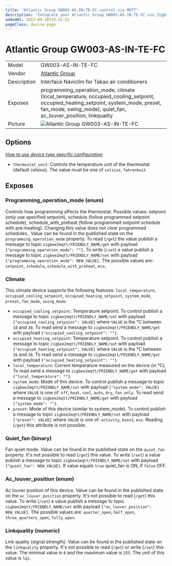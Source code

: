 ```yaml
---
title: "Atlantic Group GW003-AS-IN-TE-FC control via MQTT"
description: "Integrate your Atlantic Group GW003-AS-IN-TE-FC via Zigbee2MQTT with whatever smart home infrastructure you are using without the vendor's bridge or gateway."
addedAt: 2022-09-30T20:52:51
pageClass: device-page
---
```


<!-- !!!! -->
<!-- ATTENTION: This file is auto-generated through docgen! -->
<!-- You can only edit the "Notes"-Section between the two comment lines "Notes BEGIN" and "Notes END". -->
<!-- Do not use h1 or h2 heading within "## Notes"-Section. -->
<!-- !!!! -->

# Atlantic Group GW003-AS-IN-TE-FC

|     |     |
|-----|-----|
| Model | GW003-AS-IN-TE-FC  |
| Vendor  | [Atlantic Group](/supported-devices/#v=Atlantic%20Group)  |
| Description | Interface Naviclim for Takao air conditioners |
| Exposes | programming_operation_mode, climate (local_temperature, occupied_cooling_setpoint, occupied_heating_setpoint, system_mode, preset, fan_mode, swing_mode), quiet_fan, ac_louver_position, linkquality |
| Picture | ![Atlantic Group GW003-AS-IN-TE-FC](https://www.zigbee2mqtt.io/images/devices/GW003-AS-IN-TE-FC.jpg) |


<!-- Notes BEGIN: You can edit here. Add "## Notes" headline if not already present. -->


<!-- Notes END: Do not edit below this line -->


## Options
*[How to use device type specific configuration](../guide/configuration/devices-groups.md#specific-device-options)*

* `thermostat_unit`: Controls the temperature unit of the thermostat (default celsius). The value must be one of `celsius`, `fahrenheit`


## Exposes

### Programming_operation_mode (enum)
Controls how programming affects the thermostat. Possible values: setpoint (only use specified setpoint), schedule (follow programmed setpoint schedule), schedule_with_preheat (follow programmed setpoint schedule with pre-heating). Changing this value does not clear programmed schedules..
Value can be found in the published state on the `programming_operation_mode` property.
To read (`/get`) the value publish a message to topic `zigbee2mqtt/FRIENDLY_NAME/get` with payload `{"programming_operation_mode": ""}`.
To write (`/set`) a value publish a message to topic `zigbee2mqtt/FRIENDLY_NAME/set` with payload `{"programming_operation_mode": NEW_VALUE}`.
The possible values are: `setpoint`, `schedule`, `schedule_with_preheat`, `eco`.

### Climate 
This climate device supports the following features: `local_temperature`, `occupied_cooling_setpoint`, `occupied_heating_setpoint`, `system_mode`, `preset`, `fan_mode`, `swing_mode`.
- `occupied_cooling_setpoint`: Temperature setpoint. To control publish a message to topic `zigbee2mqtt/FRIENDLY_NAME/set` with payload `{"occupied_cooling_setpoint": VALUE}` where `VALUE` is the °C between `18` and `30`. To read send a message to `zigbee2mqtt/FRIENDLY_NAME/get` with payload `{"occupied_cooling_setpoint": ""}`.
- `occupied_heating_setpoint`: Temperature setpoint. To control publish a message to topic `zigbee2mqtt/FRIENDLY_NAME/set` with payload `{"occupied_heating_setpoint": VALUE}` where `VALUE` is the °C between `16` and `30`. To read send a message to `zigbee2mqtt/FRIENDLY_NAME/get` with payload `{"occupied_heating_setpoint": ""}`.
- `local_temperature`: Current temperature measured on the device (in °C). To read send a message to `zigbee2mqtt/FRIENDLY_NAME/get` with payload `{"local_temperature": ""}`.
- `system_mode`: Mode of this device. To control publish a message to topic `zigbee2mqtt/FRIENDLY_NAME/set` with payload `{"system_mode": VALUE}` where `VALUE` is one of: `off`, `heat`, `cool`, `auto`, `dry`, `fan_only`. To read send a message to `zigbee2mqtt/FRIENDLY_NAME/get` with payload `{"system_mode": ""}`.
- `preset`: Mode of this device (similar to system_mode). To control publish a message to topic `zigbee2mqtt/FRIENDLY_NAME/set` with payload `{"preset": VALUE}` where `VALUE` is one of: `activity`, `boost`, `eco`. Reading (`/get`) this attribute is not possible.

### Quiet_fan (binary)
Fan quiet mode.
Value can be found in the published state on the `quiet_fan` property.
It's not possible to read (`/get`) this value.
To write (`/set`) a value publish a message to topic `zigbee2mqtt/FRIENDLY_NAME/set` with payload `{"quiet_fan": NEW_VALUE}`.
If value equals `true` quiet_fan is ON, if `false` OFF.

### Ac_louver_position (enum)
Ac louver position of this device.
Value can be found in the published state on the `ac_louver_position` property.
It's not possible to read (`/get`) this value.
To write (`/set`) a value publish a message to topic `zigbee2mqtt/FRIENDLY_NAME/set` with payload `{"ac_louver_position": NEW_VALUE}`.
The possible values are: `quarter_open`, `half_open`, `three_quarters_open`, `fully_open`.

### Linkquality (numeric)
Link quality (signal strength).
Value can be found in the published state on the `linkquality` property.
It's not possible to read (`/get`) or write (`/set`) this value.
The minimal value is `0` and the maximum value is `255`.
The unit of this value is `lqi`.

